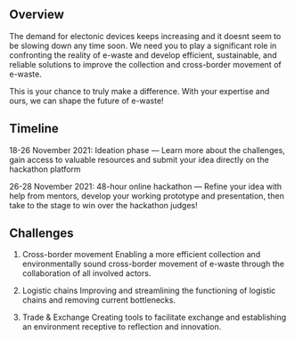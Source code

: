 ## Overview
The demand for electonic devices keeps increasing and it doesnt seem to be slowing down any time soon. We need you to play a significant role in confronting the reality of e-waste and develop efficient, sustainable, and reliable solutions to improve the collection and cross-border movement of e-waste.

This is your chance to truly make a difference. With your expertise and ours, we can shape the future of e-waste!

## Timeline
18-26 November 2021: Ideation phase — Learn more about the challenges, gain access to valuable resources and submit your idea directly on the hackathon platform

26-28 November 2021: 48-hour online hackathon — Refine your idea with help from mentors, develop your working prototype and presentation, then take to the stage to win over the hackathon judges! 


## Challenges
1) Cross-border movement
Enabling a more efficient collection and environmentally sound cross-border movement of e-waste through the collaboration of all involved actors.

2) Logistic chains
Improving and streamlining the functioning of logistic chains and removing current bottlenecks.

3) Trade & Exchange
Creating tools to facilitate exchange and establishing an environment receptive to reflection and innovation.